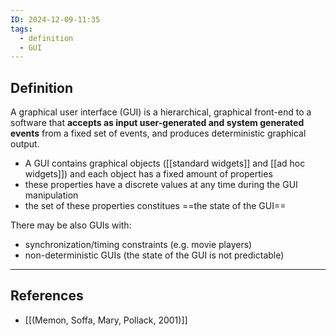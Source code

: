 ```yaml
---
ID: 2024-12-09-11:35
tags:
  - definition
  - GUI
---
```

## Definition

A graphical user interface (GUI) is a hierarchical, graphical front-end to a software that **accepts as input user-generated and system generated events** from a fixed set of events, and produces deterministic graphical output.
- A GUI contains graphical objects ([[standard widgets]] and [[ad hoc widgets]]) and each object has a fixed amount of properties
- these properties have a discrete values at any time during the GUI manipulation
- the set of these properties constitues ==the state of the GUI==

There may be also GUIs with:
- synchronization/timing constraints (e.g. movie players)
- non-deterministic GUIs (the state of the GUI is not predictable)

---
## References
- [[(Memon, Soffa, Mary, Pollack, 2001)]]